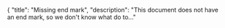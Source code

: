 {
    "title": "Missing end mark",
    "description": "This document does not have an end mark, so we don't know what do to..."
